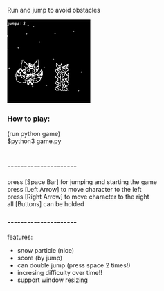 Run and jump to avoid obstacles

![alt text](https://raw.githubusercontent.com/nuttanon211211/pygame/main/runner/screenshots/game.png)
                                      

### How to play:<br>
(run python game)<br>
$python3 game.py<br>
<br>
### ---------------------
press [Space Bar] for jumping and starting the game<br>
press [Left Arrow] to move character to the left<br>
press [Right Arrow] to move character to the right<br>
all [Buttons] can be holded
<br>
### ---------------------
features:
 - snow particle (nice)
 - score (by jump)
 - can double jump (press space 2 times!)
 - incresing difficulty over time!!
 - support window resizing
